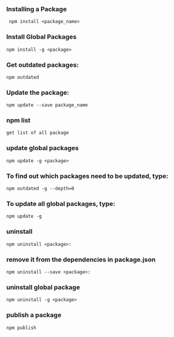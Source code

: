 ### Installing a Package
     npm install <package_name>
### Install Global Packages
    npm install -g <package>    

### Get outdated packages:
    npm outdated
### Update the package:
    npm update --save package_name
### npm list
    get list of all package
### update global packages
    npm update -g <package>
### To find out which packages need to be updated, type:
    npm outdated -g --depth=0
### To update all global packages, type:
    npm update -g
### uninstall 
    npm uninstall <package>:
### remove it from the dependencies in package.json
    npm uninstall --save <package>:

### uninstall global package
    npm uninstall -g <package>

### publish a package
    npm publish

